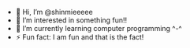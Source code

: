 - 👋 Hi, I’m @shinmieeeee
- 👀 I’m interested in something fun!!
- 🌱 I’m currently learning computer programming ^-^
- ⚡ Fun fact: I am fun and that is the fact!

<!---
shinmieeeee/shinmieeeee is a ✨ special ✨ repository because its `README.md` (this file) appears on your GitHub profile.
You can click the Preview link to take a look at your changes.
--->
